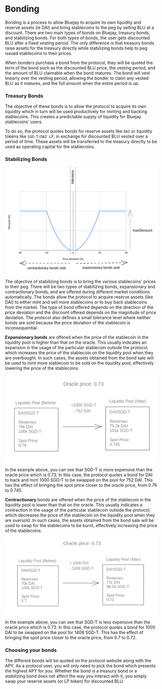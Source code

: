 # Bonding

Bonding is a process to allow Bluejay to acquire its own liquidity and reserve assets (ie DAI) and bring stablecoins to the peg by selling BLU at a discount. There are two main types of bonds on Bluejay, treasury bonds, and stabilizing bonds. For both types of bonds, the user gets discounted BLU after a fixed vesting period. The only difference is that treasury bonds raise assets for the treasury directly while stabilizing bonds help to peg issued stablecoins to their prices.

When bonders purchase a bond from the protocol, they will be quoted the term of the bond such as the discounted BLU price, the vesting period, and the amount of BLU claimable when the bond matures. The bond will vest linearly over the vesting period, allowing the bonder to claim any vested BLU as it matures, and the full amount when the entire period is up.

### Treasury Bonds

The objective of these bonds is to allow the protocol to acquire its own liquidity which in turn will be used productively for minting and backing stablecoins. This creates a predictable supply of liquidity for Bluejay stablecoins' users.

To do so, the protocol quotes bonds for reserve assets like `DAI` or liquidity tokens like `SGD-T/DAI LP`, in exchange for discounted BLU vested over a period of time. These assets will be transferred to the treasury directly to be used as operating capital for the stablecoins.

### Stabilizing Bonds

![Dynamic pricing of stabilizing bonds](<../.gitbook/assets/image (7) (1).png>)

The objective of stabilizing bonds is to bring the various stablecoins' prices to their peg. There will be two types of stabilizing bonds, expansionary and contractionary bonds, and are offered during different market conditions automatically. The bonds allow the protocol to acquire reserve assets (like DAI) to either mint and sell more stablecoins or to buy back stablecoins from the market. The type of bond offered depends on the direction of the price deviation and the discount offered depends on the magnitude of price deviation. The protocol also defines a small tolerance level where neither bonds are sold because the price deviation of the stablecoin is inconsequential.

**Expansionary bonds** are offered when the price of the stablecoin in the liquidity pool is higher than that on the oracle. This usually indicates an expansion in the usage of the particular stablecoin outside the protocol, which increases the price of the stablecoin on the liquidity pool when they are overbought. In such cases, the assets obtained from the bond sale will be used to mint more stablecoin to be sold on the liquidity pool, effectively lowering the price of the stablecoins.

![Expansionary bond sales decrease the price of stablecoins on liquidity pool](<../.gitbook/assets/image (1).png>)

In the example above, you can see that SGD-T is more expensive than the oracle price which is 0.73. In this case, the protocol quotes a bond for DAI to back and mint 1000 SGD-T to be swapped on the pool for 752 DAI. This has the effect of bringing the spot price closer to the oracle price, from 0.76 to 0.745.

**Contractionary** bonds are offered when the price of the stablecoin in the liquidity pool is lower than that on the oracle. This usually indicates a contraction in the usage of the particular stablecoin outside the protocol, which decreases the price of the stablecoin on the liquidity pool when they are oversold. In such cases, the assets obtained from the bond sale will be used to swap for the stablecoins to be burnt, effectively increasing the price of the stablecoins.

![Contractionary bond sales increase the price of stablecoins on liquidity pool](<../.gitbook/assets/image (9).png>)

In the example above, you can see that SGD-T is less expensive than the oracle price which is 0.73. In this case, the protocol quotes a bond for 1000 DAI to be swapped on the pool for 1408 SGD-T. This has the effect of bringing the spot price closer to the oracle price, from 0.7 to 0.72.

### Choosing your bonds

The different bonds will be quoted on the protocol website along with the APY. As a protocol user, you will only need to pick the bond which presents the highest APY for you. Whether the bond is a treasury bond or a stabilizing bond does not affect the way you interact with it, you simply swap your reserve assets (or LP token) for discounted BLU.
